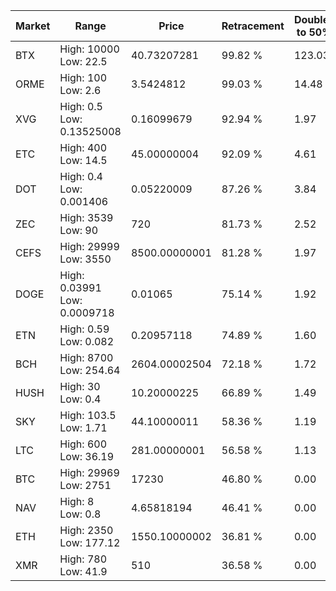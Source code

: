 | Market | Range | Price| Retracement | Doubles to 50% |
| --- | --- | --- | --- | --- |
| BTX | High: 10000<br />Low: 22.5 | 40.73207281 | 99.82 % | 123.03 |
| ORME | High: 100<br />Low: 2.6 | 3.5424812 | 99.03 % | 14.48 |
| XVG | High: 0.5<br />Low: 0.13525008 | 0.16099679 | 92.94 % | 1.97 |
| ETC | High: 400<br />Low: 14.5 | 45.00000004 | 92.09 % | 4.61 |
| DOT | High: 0.4<br />Low: 0.001406 | 0.05220009 | 87.26 % | 3.84 |
| ZEC | High: 3539<br />Low: 90 | 720 | 81.73 % | 2.52 |
| CEFS | High: 29999<br />Low: 3550 | 8500.00000001 | 81.28 % | 1.97 |
| DOGE | High: 0.03991<br />Low: 0.0009718 | 0.01065 | 75.14 % | 1.92 |
| ETN | High: 0.59<br />Low: 0.082 | 0.20957118 | 74.89 % | 1.60 |
| BCH | High: 8700<br />Low: 254.64 | 2604.00002504 | 72.18 % | 1.72 |
| HUSH | High: 30<br />Low: 0.4 | 10.20000225 | 66.89 % | 1.49 |
| SKY | High: 103.5<br />Low: 1.71 | 44.10000011 | 58.36 % | 1.19 |
| LTC | High: 600<br />Low: 36.19 | 281.00000001 | 56.58 % | 1.13 |
| BTC | High: 29969<br />Low: 2751 | 17230 | 46.80 % | 0.00 |
| NAV | High: 8<br />Low: 0.8 | 4.65818194 | 46.41 % | 0.00 |
| ETH | High: 2350<br />Low: 177.12 | 1550.10000002 | 36.81 % | 0.00 |
| XMR | High: 780<br />Low: 41.9 | 510 | 36.58 % | 0.00 |
